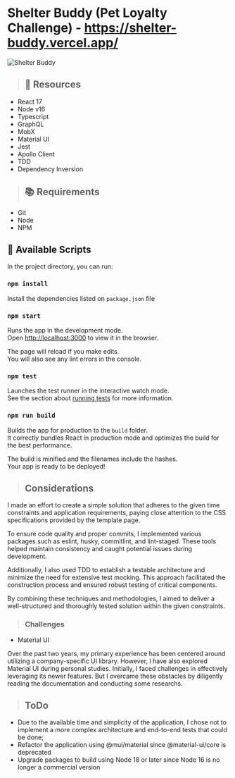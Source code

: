 # Shelter Buddy (Pet Loyalty Challenge) - https://shelter-buddy.vercel.app/
![Shelter Buddy](https://github.com/wjjunior/shelter-buddy/assets/13741072/96951887-7ef4-436c-85d1-3aafad37dbb0)

> ## :page_with_curl: Resources

- React 17
- Node v16
- Typescript
- GraphQL
- MobX
- Material UI
- Jest
- Apollo Client
- TDD
- Dependency Inversion

> ## :books: Requirements

- Git
- Node
- NPM

## :rocket: Available Scripts

In the project directory, you can run:

### `npm install`

Install the dependencies listed on `package.json` file

### `npm start`

Runs the app in the development mode.\
Open [http://localhost:3000](http://localhost:3000) to view it in the browser.

The page will reload if you make edits.\
You will also see any lint errors in the console.

### `npm test`

Launches the test runner in the interactive watch mode.\
See the section about [running tests](https://facebook.github.io/create-react-app/docs/running-tests) for more information.

### `npm run build`

Builds the app for production to the `build` folder.\
It correctly bundles React in production mode and optimizes the build for the best performance.

The build is minified and the filenames include the hashes.\
Your app is ready to be deployed!

> ## Considerations

I made an effort to create a simple solution that adheres to the given time constraints and application requirements, paying close attention to the CSS specifications provided by the template page.

To ensure code quality and proper commits, I implemented various packages such as eslint, husky, commitlint, and lint-staged. These tools helped maintain consistency and caught potential issues during development.

Additionally, I also used TDD to establish a testable architecture and minimize the need for extensive test mocking. This approach facilitated the construction process and ensured robust testing of critical components.

By combining these techniques and methodologies, I aimed to deliver a well-structured and thoroughly tested solution within the given constraints.



> ### Challenges

- Material UI

Over the past two years, my primary experience has been centered around utilizing a company-specific UI library. However, I have also explored Material UI during personal studies. 
Initially, I faced challenges in effectively leveraging its newer features. But I overcame these obstacles by diligently reading the documentation and conducting some researchs.


> ## ToDo

- Due to the available time and simplicity of the application, I chose not to implement a more complex architecture and end-to-end tests that could be done;
- Refactor the application using @mui/material since @material-ui/core is deprecated
- Upgrade packages to build using Node 18 or later since Node 16 is no longer a commercial version
